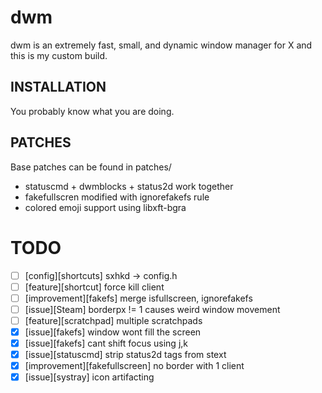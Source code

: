 dwm
===
dwm is an extremely fast, small, and dynamic window manager for X and this is my custom build.

INSTALLATION
------------
You probably know what you are doing.

PATCHES
-------
Base patches can be found in patches/
* statuscmd + dwmblocks + status2d work together
* fakefullscren modified with ignorefakefs rule
* colored emoji support using libxft-bgra

TODO
====
* [ ] [config][shortcuts] sxhkd -> config.h
* [ ] [feature][shortcut] force kill client
* [ ] [improvement][fakefs] merge isfullscreen, ignorefakefs
* [ ] [issue][Steam] borderpx != 1 causes weird window movement
* [ ] [feature][scratchpad] multiple scratchpads
* [x] [issue][fakefs] window wont fill the screen
* [x] [issue][fakefs] cant shift focus using j,k
* [x] [issue][statuscmd] strip status2d tags from stext
* [x] [improvement][fakefullscreen] no border with 1 client
* [x] [issue][systray] icon artifacting
